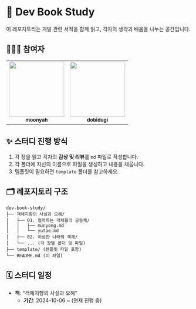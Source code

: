 # 📘 Dev Book Study

이 레포지토리는 개발 관련 서적을 함께 읽고, 각자의 생각과 배움을 나누는 공간입니다.

## 🧑‍🤝‍🧑 참여자

<table>
  <tbody>
    <tr>
      <td align="center"><a href="https://github.com/moonyah"><img src="https://avatars.githubusercontent.com/u/51106050?v=4" width="150px;" alt=""/><br /><sub><b>moonyah</b></sub></a><br /></td>
      <td align="center"><a href="https://github.com/dobidugi"><img src="https://avatars.githubusercontent.com/u/21123166?v=4" width="150px;" alt=""/><br /><sub><b>dobidugi</b></sub></a><br /></td>
    </tr>
  </tbody>
</table>

## ✨ 스터디 진행 방식

1. 각 장을 읽고 각자의 **감상 및 리뷰**를 `md` 파일로 작성합니다.
2. 각 폴더에 자신의 이름으로 파일을 생성하고 내용을 채웁니다.
3. 템플릿이 필요하면 `template` 폴더를 참고하세요.

## 🗂️ 레포지토리 구조

```plaintext
dev-book-study/
├── 객체지향의 사실과 오해/
│   ├── 01. 협력하는 객체들의 공동체/
│   │   ├── munyong.md
│   │   └── yutae.md
│   ├── 02. 이상한 나라의 객체/
│   └── ... (각 장별 폴더 및 파일)
├── template/ (템플릿 파일 포함)
└── README.md (이 파일)
```

## 🗓️ 스터디 일정

- **책**: "객체지향의 사실과 오해"
  - **기간**: 2024-10-06 ~ (현재 진행 중)
